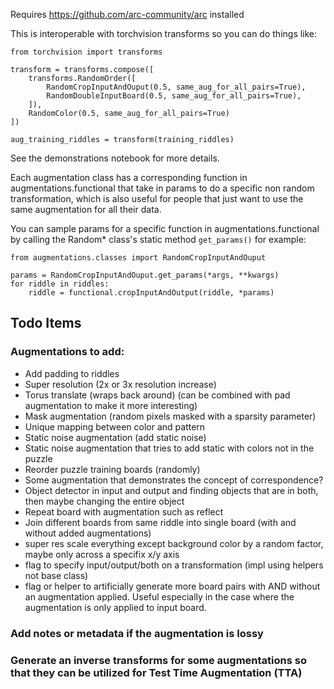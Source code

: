 Requires https://github.com/arc-community/arc installed

This is interoperable with torchvision transforms so you can do things like:

```
from torchvision import transforms

transform = transforms.compose([
	transforms.RandomOrder([
        RandomCropInputAndOuput(0.5, same_aug_for_all_pairs=True),
        RandomDoubleInputBoard(0.5, same_aug_for_all_pairs=True),
    ]),
	RandomColor(0.5, same_aug_for_all_pairs=True)
])

aug_training_riddles = transform(training_riddles)

```
See the demonstrations notebook for more details.

Each augmentation class has a corresponding function in augmentations.functional that take in params to do a specific non random transformation, which is also useful for people that just want to use the same augmentation for all their data.


You can sample params for a specific function in augmentations.functional by calling the Random* class's static method `get_params()` for example:

```
from augmentations.classes import RandomCropInputAndOuput

params = RandomCropInputAndOuput.get_params(*args, **kwargs)
for riddle in riddles:
    riddle = functional.cropInputAndOutput(riddle, *params)

```
## Todo Items
### Augmentations to add:
 - Add padding to riddles
 - Super resolution (2x or 3x resolution increase)
 - Torus translate (wraps back around) (can be combined with pad augmentation to make it more interesting)
 - Mask augmentation (random pixels masked with a sparsity parameter)
 - Unique mapping between color and pattern
 - Static noise augmentation (add static noise)
 - Static noise augmentation that tries to add static with colors not in the puzzle 
 - Reorder puzzle training boards (randomly)
 - Some  augmentation that demonstrates the concept of correspondence?
 - Object detector in input and output and finding objects that are in both, then maybe changing the entire object 
 - Repeat board with augmentation such as reflect
 - Join different boards from same riddle into single board (with and without added augmentations)
  - super res scale everything except background color by a random factor, maybe only across a specifix x/y axis
  - flag to specify input/output/both on a transformation (impl using helpers not base class)
  - flag or helper to artificially generate more board pairs with AND without an augmentation applied. Useful especially in the case where the augmentation is only applied to input board.

### Add notes or metadata if the augmentation is lossy
### Generate an inverse transforms for some augmentations so that they can be utilized for Test Time Augmentation (TTA)
